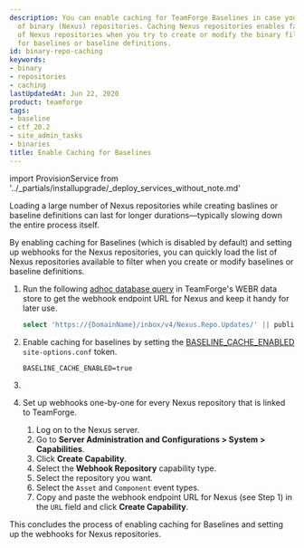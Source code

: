 ```yaml
---
description: You can enable caching for TeamForge Baselines in case you have a large number
  of binary (Nexus) repositories. Caching Nexus repositories enables fast loading
  of Nexus repositories when you try to create or modify the binary filter criteria
  for baselines or baseline definitions.
id: binary-repo-caching
keywords:
- binary
- repositories
- caching
lastUpdatedAt: Jun 22, 2020
product: teamforge
tags:
- baseline
- ctf_20.2
- site_admin_tasks
- binaries
title: Enable Caching for Baselines
---
```


import ProvisionService from '../_partials/installupgrade/_deploy_services_without_note.md'

Loading a large number of Nexus repositories while creating baslines or baseline definitions can last for longer durations—typically slowing down the entire process itself. 

By enabling caching for Baselines (which is disabled by default) and setting up webhooks for the Nexus repositories, you can quickly load the list of Nexus repositories available to filter when you create or modify baselines or baseline definitions.

1. Run the following [adhoc database query](../siteadmin-adhocquery) in TeamForge's WEBR data store to get the webhook endpoint URL for Nexus and keep it handy for later use.
   ```sql
   select 'https://{DomainName}/inbox/v4/Nexus.Repo.Updates/' || publisher_id from publisherv4 where publisher_name='Nexus';
   ````
2. Enable caching for baselines by setting the [BASELINE_CACHE_ENABLED](../siteoptiontokens#BASELINE_CACHE_ENABLED) `site-options.conf` token.
   ```shell
   BASELINE_CACHE_ENABLED=true
   ````
3. <ProvisionService />

4. Set up webhooks one-by-one for every Nexus repository that is linked to TeamForge.
   1. Log on to the Nexus server. 
   2. Go to **Server Administration and Configurations > System > Capabilities**. 
   3. Click **Create Capability**. 
   4. Select the **Webhook Repository** capability type. 
   5. Select the repository you want. 
   6. Select the `Asset` and `Component` event types. 
   7. Copy and paste the webhook endpoint URL for Nexus (see Step 1) in the `URL` field and click **Create Capability**. 

This concludes the process of enabling caching for Baselines and setting up the webhooks for Nexus repositories. 
